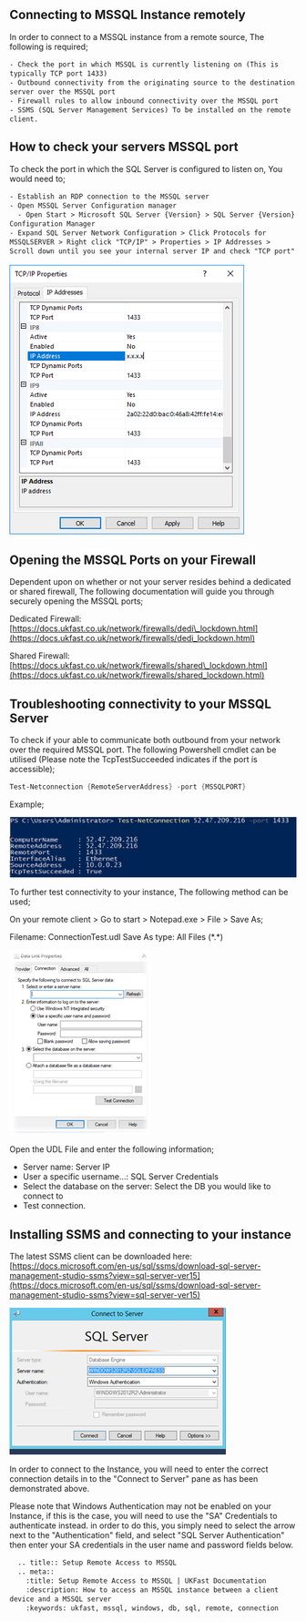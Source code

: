 ## Connecting to MSSQL Instance remotely

In order to connect to a MSSQL instance from a remote source, The following is required;
```
- Check the port in which MSSQL is currently listening on (This is typically TCP port 1433)
- Outbound connectivity from the originating source to the destination server over the MSSQL port
- Firewall rules to allow inbound connectivity over the MSSQL port
- SSMS (SQL Server Management Services) To be installed on the remote client.
```
## How to check your servers MSSQL port

To check the port in which the SQL Server is configured to listen on, You would need to;
```
- Establish an RDP connection to the MSSQL server
- Open MSSQL Server Configuration manager
  - Open Start > Microsoft SQL Server {Version} > SQL Server {Version} Configuration Manager
- Expand SQL Server Network Configuration > Click Protocols for MSSQLSERVER > Right click "TCP/IP" > Properties > IP Addresses > Scroll down until you see your internal server IP and check "TCP port"
```
![Instance options](Images/mssql_remote/sql_configuration_manager.PNG)

## Opening the MSSQL Ports on your Firewall

Dependent upon on whether or not your server resides behind a dedicated or shared firewall, The following documentation will guide you through securely opening the MSSQL ports;

Dedicated Firewall: [https://docs.ukfast.co.uk/network/firewalls/dedi\_lockdown.html](https://docs.ukfast.co.uk/network/firewalls/dedi_lockdown.html)

Shared Firewall: [https://docs.ukfast.co.uk/network/firewalls/shared\_lockdown.html](https://docs.ukfast.co.uk/network/firewalls/shared_lockdown.html)

## Troubleshooting connectivity to your MSSQL Server

To check if your able to communicate both outbound from your network over the required MSSQL port. The following Powershell cmdlet can be utilised (Please note the TcpTestSucceeded indicates if the port is accessible);
```powershell
Test-Netconnection {RemoteServerAddress} -port {MSSQLPORT}
```
Example;

![Instance options](Images/mssql_remote/tnc.png)

To further test connectivity to your instance, The following method can be used;

On your remote client > Go to start > Notepad.exe > File > Save As;

Filename: ConnectionTest.udl
Save As type: All Files (\*.\*)

![Instance options](Images/mssql_remote/udl_test.png)

Open the UDL File and enter the following information;

- Server name: Server IP
- User a specific username…: SQL Server Credentials
- Select the database on the server: Select the DB you would like to connect to
- Test connection.

## Installing SSMS and connecting to your instance

The latest SSMS client can be downloaded here: [https://docs.microsoft.com/en-us/sql/ssms/download-sql-server-management-studio-ssms?view=sql-server-ver15](https://docs.microsoft.com/en-us/sql/ssms/download-sql-server-management-studio-ssms?view=sql-server-ver15)

![Instance options](Images/mssql_remote/ssms.png)

In order to connect to the Instance, you will need to enter the correct connection details in to the "Connect to Server" pane as has been demonstrated above.

Please note that Windows Authentication may not be enabled on your Instance, if this is the case, you will need to use the "SA" Credentials to authenticate instead. in order to do this, you simply need to select the arrow next to the "Authentication" field, and select "SQL Server Authentication" then enter your SA credentials in the user name and password fields below.

```eval_rst
  .. title:: Setup Remote Access to MSSQL
  .. meta::
    :title: Setup Remote Access to MSSQL | UKFast Documentation
    :description: How to access an MSSQL instance between a client device and a MSSQL server
    :keywords: ukfast, mssql, windows, db, sql, remote, connection
```
